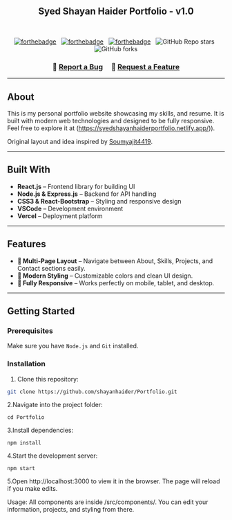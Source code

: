 <h2 align="center">
  Syed Shayan Haider Portfolio - v1.0<br/>
  <a href="https://shayan-portfolio.vercel.app/" target="_blank](https://syedshayanhaiderportfolio.netlify.app/"></a>
</h2>
<br/>

<center>

[![forthebadge](https://forthebadge.com/images/badges/built-with-love.svg)](https://forthebadge.com) &nbsp;
[![forthebadge](https://forthebadge.com/images/badges/made-with-javascript.svg)](https://forthebadge.com) &nbsp;
[![forthebadge](https://forthebadge.com/images/badges/open-source.svg)](https://forthebadge.com) &nbsp;
![GitHub Repo stars](https://img.shields.io/github/stars/shayanhaider/Portfolio?color=red&logo=github&style=for-the-badge) &nbsp;
![GitHub forks](https://img.shields.io/github/forks/shayanhaider/Portfolio?color=red&logo=github&style=for-the-badge)

</center>

<h3 align="center">
    🔹 <a href="https://github.com/shayanhaider/Portfolio/issues">Report a Bug</a> &nbsp; &nbsp;
    🔹 <a href="https://github.com/shayanhaider/Portfolio/issues">Request a Feature</a>
</h3>

---

## About

This is my personal portfolio website showcasing my skills, and resume. It is built with modern web technologies and designed to be fully responsive. Feel free to explore it at (https://syedshayanhaiderportfolio.netlify.app/)).  

Original layout and idea inspired by [Soumyajit4419](https://github.com/soumyajit4419/Portfolio).

---

## Built With

- **React.js** – Frontend library for building UI  
- **Node.js & Express.js** – Backend for API handling  
- **CSS3 & React-Bootstrap** – Styling and responsive design  
- **VSCode** – Development environment  
- **Vercel** – Deployment platform  

---

## Features

- **📖 Multi-Page Layout** – Navigate between About, Skills, Projects, and Contact sections easily.  
- **🎨 Modern Styling** – Customizable colors and clean UI design.  
- **📱 Fully Responsive** – Works perfectly on mobile, tablet, and desktop.  

---

## Getting Started

### Prerequisites
Make sure you have `Node.js` and `Git` installed.

### Installation
1. Clone this repository:  
```bash
git clone https://github.com/shayanhaider/Portfolio.git
```
2.Navigate into the project folder:
```
cd Portfolio

```
3.Install dependencies:
```
npm install

```
4.Start the development server:
```
npm start

```
5.Open http://localhost:3000
 to view it in the browser. The page will reload if you make edits.

Usage:
All components are inside /src/components/.
You can edit your information, projects, and styling from there.
